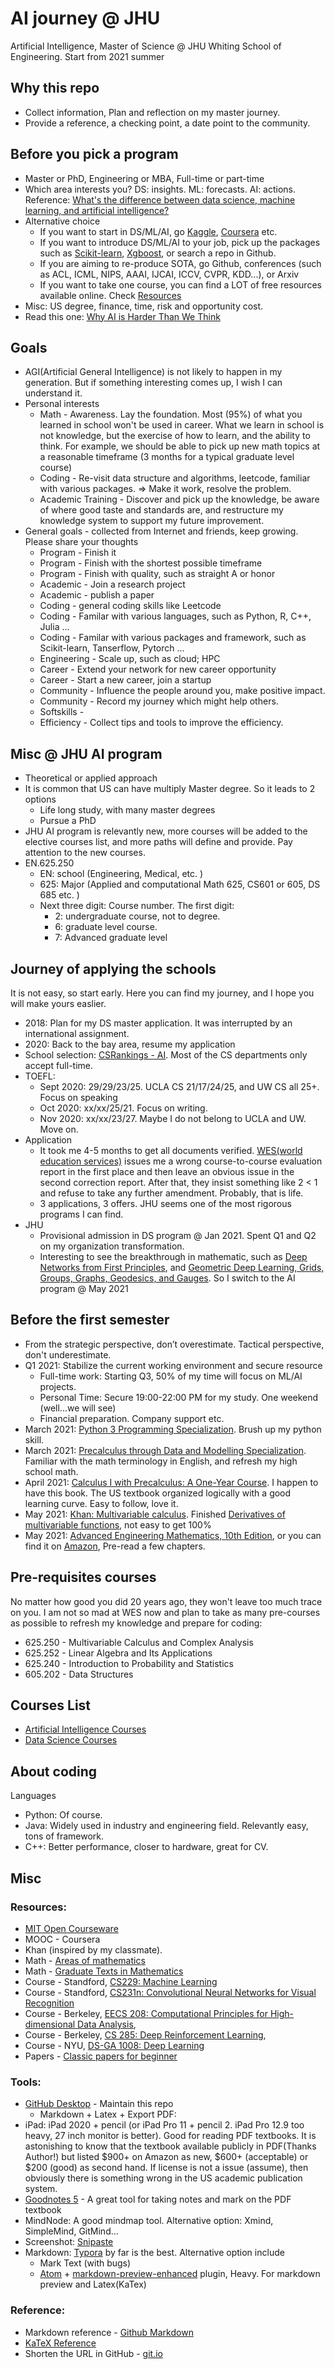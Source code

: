 # AI journey @ JHU
Artificial Intelligence, Master of Science @ JHU Whiting School of Engineering.
Start from 2021 summer

## Why this repo
* Collect information, Plan and reflection on my master journey.
* Provide a reference, a checking point, a date point to the community.

## Before you pick a program
* Master or PhD, Engineering or MBA, Full-time or part-time
* Which area interests you? DS: insights. ML: forecasts. AI: actions. Reference: [What's the difference between data science, machine learning, and artificial intelligence?](http://varianceexplained.org/r/ds-ml-ai/)
* Alternative choice
  * If you want to start in DS/ML/AI, go [Kaggle](https://www.kaggle.com/), [Coursera](https://www.coursera.org/) etc.
  * If you want to introduce DS/ML/AI to your job, pick up the packages such as [Scikit-learn](https://scikit-learn.org/stable/#), [Xgboost](https://xgboost.readthedocs.io/en/latest/), or search a repo in Github.
  * If you are aiming to re-produce SOTA, go Github, conferences (such as ACL, ICML, NIPS, AAAI, IJCAI, ICCV, CVPR, KDD...), or Arxiv
  * If you want to take one course, you can find a LOT of free resources available online. Check [Resources](https://github.com/BrianYang2013/JHU_AI_Journey#resources)
* Misc: US degree, finance, time, risk and opportunity cost.
* Read this one: [Why AI is Harder Than We Think](https://arxiv.org/pdf/2104.12871.pdf)

## Goals
* AGI(Artificial General Intelligence) is not likely to happen in my generation. But if something interesting comes up, I wish I can understand it.
* Personal interests
  * Math - Awareness. Lay the foundation. Most (95%) of what you learned in school won't be used in career. What we learn in school is not knowledge, but the exercise of how to learn, and the ability to think. For example, we should be able to pick up new math topics at a reasonable timeframe (3 months for a typical graduate level course)  
  * Coding - Re-visit data structure and algorithms, leetcode, familiar with various packages. => Make it work, resolve the problem. 
  * Academic Training - Discover and pick up the knowledge, be aware of where good taste and standards are, and restructure my knowledge system to support my future improvement.
* General goals - collected from Internet and friends, keep growing. Please share your thoughts
  * Program - Finish it
  * Program - Finish with the shortest possible timeframe
  * Program - Finish with quality, such as straight A or honor
  * Academic - Join a research project
  * Academic - publish a paper
  * Coding - general coding skills like Leetcode
  * Coding - Familar with various languages, such as Python, R, C++, Julia ...
  * Coding - Familar with various packages and framework, such as Scikit-learn, Tanserflow, Pytorch ...
  * Engineering - Scale up, such as cloud; HPC
  * Career - Extend your network for new career opportunity
  * Career - Start a new career, join a startup
  * Community - Influence the people around you, make positive impact.
  * Community - Record my journey which might help others.  
  * Softskills -
  * Efficiency - Collect tips and tools to improve the efficiency.

## Misc @ JHU AI program
* Theoretical or applied approach
* It is common that US can have multiply Master degree. So it leads to 2 options
  * Life long study, with many master degrees
  * Pursue a PhD
* JHU AI program is relevantly new, more courses will be added to the elective courses list, and more paths will define and provide. Pay attention to the new courses.   
* EN.625.250
  * EN: school (Engineering, Medical, etc. )
  * 625: Major (Applied and computational Math 625, CS601 or 605, DS 685 etc. )
  * Next three digit: Course number. The first digit: 
    * 2: undergraduate course, not to degree.
    * 6: graduate level course.
    * 7: Advanced graduate level
## Journey of applying the schools

It is not easy, so start early. Here you can find my journey, and I hope you will make yours easlier.
* 2018: Plan for my DS master application. It was interrupted by an international assignment.
* 2020: Back to the bay area, resume my application
* School selection: [CSRankings - AI](http://csrankings.org/#/index?ai&vision&mlmining&nlp&ir&us). Most of the CS departments only accept full-time.
* TOEFL:
  * Sept 2020: 29/29/23/25. UCLA CS 21/17/24/25, and UW CS all 25+. Focus on speaking
  * Oct 2020: xx/xx/25/21. Focus on writing.
  * Nov 2020: xx/xx/23/27. Maybe I do not belong to UCLA and UW. Move on.
* Application
  * It took me 4-5 months to get all documents verified. [WES(world education services)](https://www.wes.org) issues me a wrong course-to-course evaluation report in the first place and then leave an obvious issue in the second correction report. After that, they insist something like 2 < 1 and refuse to take any further amendment. Probably, that is life.
  * 3 applications, 3 offers. JHU seems one of the most rigorous programs I can find.
* JHU
  * Provisional admission in DS program @ Jan 2021. Spent Q1 and Q2 on my organization transformation.
  * Interesting to see the breakthrough in mathematic, such as [Deep Networks from First Principles](https://cmsa.fas.harvard.edu/wp-content/uploads/2021/04/Deep_Networks_from_First_Principles.pdf), and [Geometric Deep Learning,  Grids, Groups, Graphs, Geodesics, and Gauges](https://arxiv.org/abs/2104.13478). So I switch to the AI program @ May 2021

## Before the first semester
* From the strategic perspective, don’t overestimate. Tactical perspective, don't underestimate.
* Q1 2021: Stabilize the current working environment and secure resource
  * Full-time work: Starting Q3, 50% of my time will focus on ML/AI projects.
  * Personal Time: Secure 19:00-22:00 PM for my study. One weekend (well...we will see)
  * Financial preparation. Company support etc.
* March 2021: [Python 3 Programming Specialization](https://www.coursera.org/specializations/python-3-programming). Brush up my python skill.
* March 2021: [Precalculus through Data and Modelling Specialization](https://www.coursera.org/specializations/precalculus-data-modelling). Familiar with the math terminology in English, and refresh my high school math.
* April 2021: [Calculus I with Precalculus: A One-Year Course](https://www.amazon.com/Calculus-I-Precalculus-One-Year-Course-dp-0618568069/dp/0618568069/ref=mt_other?_encoding=UTF8&me=&qid=1621531863). I happen to have this book. The US textbook organized logically with a good learning curve. Easy to follow, love it.
* May 2021: [Khan: Multivariable calculus](https://www.khanacademy.org/math/multivariable-calculus). Finished [Derivatives of multivariable functions](https://www.khanacademy.org/math/multivariable-calculus/multivariable-derivatives), not easy to get 100%
* May 2021: [Advanced Engineering Mathematics, 10th Edition](http://webpages.iust.ac.ir/jazbi/books/10Edition-ErwinKreyszig-AdvancedEngineeringMathematics.pdf), or you can find it on [Amazon](https://www.amazon.com/Advanced-Engineering-Mathematics-Erwin-Kreyszig/dp/0470458364/ref=sr_1_1?dchild=1&keywords=advanced+engineering+mathematics&qid=1621532850&s=books&sr=1-1), Pre-read a few chapters.

## Pre-requisites courses
No matter how good you did 20 years ago, they won't leave too much trace on you. I am not so mad at WES now and plan to take as many pre-courses as possible to refresh my knowledge and prepare for coding:
* 625.250 - Multivariable Calculus and Complex Analysis
* 625.252 - Linear Algebra and Its Applications
* 625.240 - Introduction to Probability and Statistics
* 605.202 - Data Structures

## Courses List
* [Artificial Intelligence Courses](https://ep.jhu.edu/programs/artificial-intelligence/courses/)
* [Data Science Courses](https://ep.jhu.edu/programs/data-science/courses/)

## About coding 
Languages

- Python: Of course. 
- Java: Widely used in industry and engineering field. Relevantly easy, tons of framework. 
- C++: Better performance, closer to hardware, great for CV. 

## Misc
### Resources:
* [MIT Open Courseware](https://ocw.mit.edu/)
* MOOC - Coursera
* Khan (inspired by my classmate).
* Math - [Areas of mathematics](https://en.wikipedia.org/wiki/Areas_of_mathematics)
* Math - [Graduate Texts in Mathematics](https://en.wikipedia.org/wiki/Graduate_Texts_in_Mathematics)
* Course - Standford, [CS229: Machine Learning](http://cs229.stanford.edu/)
* Course - Standford, [CS231n: Convolutional Neural Networks for Visual Recognition](http://cs231n.stanford.edu/)
* Course - Berkeley, [EECS 208: Computational Principles for High-dimensional Data Analysis](https://book-wright-ma.github.io/Book-WM-20210422.pdf),
* Course - Berkeley, [CS 285: Deep Reinforcement Learning](https://www.youtube.com/playlist?list=PL_iWQOsE6TfURIIhCrlt-wj9ByIVpbfGc),
* Course - NYU, [DS-GA 1008: Deep Learning](https://atcold.github.io/pytorch-Deep-Learning/)
* Papers - [Classic papers for beginner](https://github.com/qiulinzhang/TopPaper)

### Tools:
* [GitHub Desktop](https://desktop.github.com/) - Maintain this repo
  * Markdown + Latex + Export PDF: 
* iPad: iPad 2020 + pencil (or iPad Pro 11 + pencil 2. iPad Pro 12.9 too heavy, 27 inch monitor is better). Good for reading PDF textbooks. It is astonishing to know that the textbook available publicly in PDF(Thanks Author!) but listed \$900+ on Amazon as new,  \$600+ (acceptable) or \$200 (good) as second hand. If license is not a issue (assume), then obviously there is something wrong in the US academic publication system.
* [Goodnotes 5](https://apps.apple.com/us/app/goodnotes-5/id1444383602) - A great tool for taking notes and mark on the PDF textbook
* MindNode: A good mindmap tool. Alternative option: Xmind, SimpleMind, GitMind...
* Screenshot: [Snipaste](https://www.snipaste.com/)
* Markdown: [Typora](https://typora.io/) by far is the best. Alternative option include 
  * Mark Text (with bugs) 
  * [Atom](https://atom.io/) + [markdown-preview-enhanced](https://atom.io/packages/markdown-preview-enhanced) plugin, Heavy. For markdown preview and Latex(KaTex)

### Reference:
* Markdown reference - [Github Markdown](https://guides.github.com/features/mastering-markdown/)
* [KaTeX Reference](https://katex.org/docs/supported.html)
* Shorten the URL in GitHub - [git.io](https://git.io/)